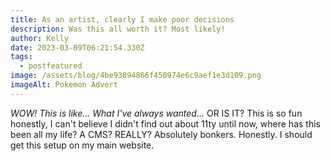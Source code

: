 ```yaml
---
title: As an artist, clearly I make poor decisions
description: Was this all worth it? Most likely!
author: Kelly
date: 2023-03-09T06:21:54.330Z
tags:
  - postfeatured
image: /assets/blog/4be93894866f450974e6c9aef1e3d109.png
imageAlt: Pokemon Advert
---
```

*W﻿OW! This is like... What I've always wanted...* OR IS IT? This is so fun honestly, I can't believe I didn't find out about 11ty until now, where has this been all my life? A CMS? REALLY? Absolutely bonkers. Honestly. I should get this setup on my main website.